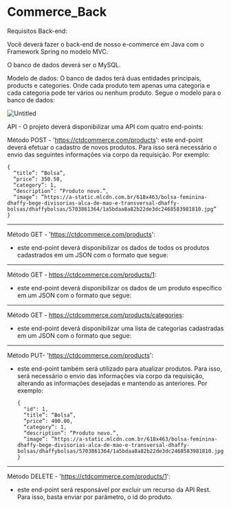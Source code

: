 # Commerce_Back

Requisitos Back-end:

Você deverá fazer o back-end de nosso e-commerce em Java com o Framework Spring no modelo MVC.

O banco de dados deverá ser o MySQL. 

Modelo de dados: O banco de dados terá duas entidades principais, products e categories. Onde cada produto tem apenas uma categoria e cada categoria pode ter vários ou nenhum produto.  Segue o modelo para o banco de dados:
	
![Untitled](https://user-images.githubusercontent.com/86542760/162210640-407ed3d0-2733-41c6-904f-55ddb61e348b.png)


API - O projeto deverá disponibilizar uma API com quatro end-points: 

Método POST - 'https://ctdcommerce.com/products': este end-point deverá efetuar o cadastro de novos produtos. Para isso será necessário o envio das seguintes informações via corpo da requisição. Por exemplo:

    {
      “title”: “Bolsa”,
      “price”: 350.50,
      “category”: 1,
      “description”: “Produto novo.”,
      “image”: ”https://a-static.mlcdn.com.br/618x463/bolsa-feminina-dhaffy-bege-divisorias-alca-de-mao-e-transversal-dhaffy-bolsas/dhaffybolsas/5703861364/1a5bdaa8a82b22de3dc2468583981810.jpg”
    }
---

Método GET - 'https://ctdcommerce.com/products': 
- este end-point deverá disponibilizar os dados de todos os produtos cadastrados em um JSON com o formato que segue:
---
Método GET - https://ctdcommerce.com/products/1: 
- este end-point deverá disponibilizar os dados de um produto específico em um JSON  com o formato que segue:
---
Método GET - https://ctdcommerce.com/products/categories: 
- este end-point deverá disponibilizar uma lista de categorias cadastradas em um JSON  com o formato que segue:
---
Método PUT- 'https://ctdcommerce.com/products': 
- este end-point também será utilizado para atualizar produtos. Para isso, será necessário o envio das informações via corpo da requisição, alterando as informações desejadas e mantendo as anteriores. Por exemplo:

      {
        "id": 1,
        “title”: “Bolsa”,
        “price”: 400.00,
        “category”: 1,
        “description”: “Produto novo.”,
        “image”: ”https://a-static.mlcdn.com.br/618x463/bolsa-feminina-dhaffy-bege-divisorias-alca-de-mao-e-transversal-dhaffy-bolsas/dhaffybolsas/5703861364/1a5bdaa8a82b22de3dc2468583981810.jpg”
      }
---
Método DELETE - 'https://ctdcommerce.com/products/1': 
- este end-point será responsável por excluir um recurso da API Rest. Para isso, basta enviar por parâmetro, o id do produto.
